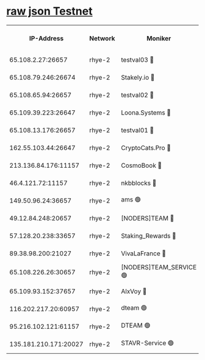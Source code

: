 
[raw json Testnet](https://rpc-check.quickt.stavr.tech/quickt/rpc-quickt-result.json)
=


<table><tr><th>IP-Address</th><th>Network</th><th>Moniker</th><th>Latest Block Height</th><th>Earliest Block Height</th><th>Catching Up</th><th>Tx Index</th><th>Voting Power</th><th>Scan Time</th></tr><tr><td>65.108.2.27:26657</td><td>rhye-2</td><td>testval03 🔴</td><td>829932</td><td>1</td><td>False</td><td>on</td><td>11002050</td><td>2024-02-16T02:31:13.494128335UTC</td></tr><tr><td>65.108.79.246:26674</td><td>rhye-2</td><td>Stakely.io 🔴</td><td>829932</td><td>1</td><td>False</td><td>on</td><td>10010</td><td>2024-02-16T02:31:15.923181701UTC</td></tr><tr><td>65.108.65.94:26657</td><td>rhye-2</td><td>testval02 🔴</td><td>829933</td><td>1</td><td>False</td><td>on</td><td>11002050</td><td>2024-02-16T02:31:18.746109188UTC</td></tr><tr><td>65.109.39.223:26647</td><td>rhye-2</td><td>Loona.Systems 🔴</td><td>829933</td><td>1</td><td>False</td><td>off</td><td>86949</td><td>2024-02-16T02:31:21.736328888UTC</td></tr><tr><td>65.108.13.176:26657</td><td>rhye-2</td><td>testval01 🔴</td><td>829934</td><td>1</td><td>False</td><td>on</td><td>13082010</td><td>2024-02-16T02:31:22.477091911UTC</td></tr><tr><td>162.55.103.44:26647</td><td>rhye-2</td><td>CryptoCats.Pro 🔴</td><td>829940</td><td>1</td><td>False</td><td>off</td><td>9999</td><td>2024-02-16T02:31:54.898044360UTC</td></tr><tr><td>213.136.84.176:11157</td><td>rhye-2</td><td>CosmoBook 🔴</td><td>829938</td><td>65301</td><td>False</td><td>off</td><td>1528057</td><td>2024-02-16T02:31:48.518696814UTC</td></tr><tr><td>46.4.121.72:11157</td><td>rhye-2</td><td>nkbblocks 🔴</td><td>829930</td><td>70101</td><td>False</td><td>off</td><td>81491</td><td>2024-02-16T02:31:06.082122792UTC</td></tr><tr><td>149.50.96.24:36657</td><td>rhye-2</td><td>ams 🟢</td><td>829936</td><td>133501</td><td>False</td><td>on</td><td>0</td><td>2024-02-16T02:31:37.936745451UTC</td></tr><tr><td>49.12.84.248:20657</td><td>rhye-2</td><td>[NODERS]TEAM 🔴</td><td>829936</td><td>146001</td><td>False</td><td>on</td><td>59690</td><td>2024-02-16T02:31:35.496948616UTC</td></tr><tr><td>57.128.20.238:33657</td><td>rhye-2</td><td>Staking_Rewards 🔴</td><td>829933</td><td>149101</td><td>False</td><td>on</td><td>9900</td><td>2024-02-16T02:31:21.381473972UTC</td></tr><tr><td>89.38.98.200:21027</td><td>rhye-2</td><td>VivaLaFrance 🔴</td><td>829931</td><td>220501</td><td>False</td><td>off</td><td>10000</td><td>2024-02-16T02:31:08.558831372UTC</td></tr><tr><td>65.108.226.26:30657</td><td>rhye-2</td><td>[NODERS]TEAM_SERVICE 🟢</td><td>829933</td><td>241501</td><td>False</td><td>on</td><td>0</td><td>2024-02-16T02:31:22.081104880UTC</td></tr><tr><td>65.109.93.152:37657</td><td>rhye-2</td><td>AlxVoy 🔴</td><td>829931</td><td>315173</td><td>False</td><td>on</td><td>143351</td><td>2024-02-16T02:31:11.100822420UTC</td></tr><tr><td>116.202.217.20:60957</td><td>rhye-2</td><td>dteam 🟢</td><td>829933</td><td>421794</td><td>False</td><td>on</td><td>0</td><td>2024-02-16T02:31:19.063429151UTC</td></tr><tr><td>95.216.102.121:61157</td><td>rhye-2</td><td>DTEAM 🟢</td><td>749821</td><td>748801</td><td>False</td><td>on</td><td>0</td><td>2024-02-16T02:31:16.243634337UTC</td></tr><tr><td>135.181.210.171:20027</td><td>rhye-2</td><td>STAVR-Service 🟢</td><td>829935</td><td>828001</td><td>False</td><td>on</td><td>0</td><td>2024-02-16T02:31:33.122395062UTC</td></tr></table>
